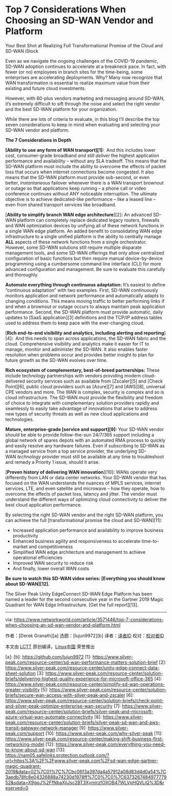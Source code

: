 [#]: collector: (lujun9972)
[#]: translator: ( )
[#]: reviewer: ( )
[#]: publisher: ( )
[#]: url: ( )
[#]: subject: (Top 7 Considerations When Choosing an SD-WAN Vendor and Platform)
[#]: via: (https://www.networkworld.com/article/3571446/top-7-considerations-when-choosing-an-sd-wan-vendor-and-platform.html)
[#]: author: (Derek Granath )

Top 7 Considerations When Choosing an SD-WAN Vendor and Platform
======
Your Best Shot at Realizing Full Transformational Promise of the Cloud and SD-WAN
iStock

Even as we navigate the ongoing challenges of the COVID-19 pandemic, SD-WAN adoption continues to accelerate at a breakneck pace. In fact, with fewer (or no) employees in branch sites for the time-being, some enterprises are accelerating deployments. Why? Many now recognize that WAN transformation is essential to realize maximum value from their existing and future cloud investments. 

However, with 60-plus vendors marketing and messaging around SD-WAN, it’s extremely difficult to sift through the noise and select the right vendor and the best SD-WAN platform for your organization.

While there are lots of criteria to evaluate, in this blog I’ll describe the top seven considerations to keep in mind when evaluating and selecting your SD-WAN vendor and platform. 

**The 7 Considerations in Depth**

**[Ability to use any form of WAN transport][1]:**  And this includes lower cost, consumer-grade broadband _and still deliver_ the highest application performance and availability – without any SLA tradeoff. This means that the SD-WAN platform must include the ability to overcome the effects of packet loss that occurs when internet connections become congested. It also means that the SD-WAN platform must provide sub-second, or even better, _instantaneous_ failover whenever there is a WAN transport brownout or outage so that applications keep running – a phone call or video conference continues without ANY noticeable interruption. The ultimate objective is to achieve dedicated-like performance – like a leased line – even from shared transport services like broadband.

[**Ability to simplify branch WAN edge architecture**][2]**:** An advanced SD-WAN platform can completely replace dedicated legacy routers, firewalls and WAN optimization devices by unifying all of these network functions in a single WAN edge platform. An added benefit to consolidating WAN edge infrastructure to a single unified platform is the ability to centrally manage **ALL** aspects of these network functions from a single orchestrator. However, some SD-WAN solutions still require multiple disparate management tools, and some SD-WAN offerings that only allow centralized configuration of basic functions but then require manual device-by-device programming using a cumbersome command line interface (CLI) for more advanced configuration and management. Be sure to evaluate this carefully and thoroughly.

**Automate everything through continuous adaptation:** It’s easiest to define “continuous adaptation” with two examples. First, SD-WAN continuously monitors application and network performance and automatically adapts to changing conditions. This means moving traffic to better performing links if and when a brownout or outage occurs to always maintain peak application performance. Second, the SD-WAN platform must provide automatic, daily updates to [SaaS application][3] definitions and the TCP/IP address tables used to address them to keep pace with the ever-changing cloud.

[**Rich end-to-end visibility and analytics, including alerting and reporting**][4]**:**  And this needs to span across applications, the SD-WAN fabric and the cloud. Comprehensive visibility and analytics make it easier for IT to manage, monitor and administer the SD-WAN. It also enables faster resolution when problems occur and provides better insight to plan for future growth as the SD-WAN evolves over time.

**Rich ecosystem of complementary, best-of-breed partnerships:** These include technology partnerships with vendors providing modern cloud-delivered security services such as available from [Zscaler][5] and [Check Point][6], public cloud providers such as [Azure][7] and [AWS][8], universal CPE vendors and more. The WAN is complex, security is complex and so is cloud infrastructure. The SD-WAN must provide the flexibility and freedom of choice to integrate with complementary solution providers rapidly and seamlessly to easily take advantage of innovations that arise to address new types of security threats as well as new cloud applications and technologies.

**Mature, enterprise-grade **[**service and support**][9]**:** Your SD-WAN vendor should be able to provide follow-the-sun 24/7/365 support including a global network of spares depots with an automated RMA process to quickly and easily resolve any hardware failures. Even if subscribing to SD-WAN as a managed service from a top service provider, the underlying SD-WAN _technology_ provider must still be available at any time to troubleshoot and remedy a Priority 1 issue, should it arise.

[**Proven history of delivering WAN innovation**][10]**:** WANs operate very differently from LAN or data center networks. Your SD-WAN vendor that has focused on the WAN understands the nuances of MPLS services, internet services, LTE, and even satellite and microwave – how they operate, how to overcome the effects of packet loss, latency and jitter. The vendor must understand the different ways of optimizing cloud connectivity to deliver the best cloud application performance. 

By selecting the right SD-WAN vendor and the right SD-WAN platform, you can achieve the full [transformational promise the cloud and SD-WAN][11]:

  * Increased application performance and availability to improve business productivity
  * Enhanced business agility and responsiveness to accelerate time-to-market and competitiveness
  * Simplified WAN edge architecture and management to achieve operational efficiencies
  * Improved WAN security to reduce risk
  * And finally, lower overall WAN costs



**Be sure to watch this SD-WAN video series: **[Everything you should know about SD-WAN][12]**.**

The Silver Peak Unity EdgeConnect SD-WAN Edge Platform has been named a leader for the second consecutive year in the Gartner 2019 Magic Quadrant for WAN Edge Infrastructure. [Get the full report][13].

--------------------------------------------------------------------------------

via: https://www.networkworld.com/article/3571446/top-7-considerations-when-choosing-an-sd-wan-vendor-and-platform.html

作者：[Derek Granath][a]
选题：[lujun9972][b]
译者：[译者ID](https://github.com/译者ID)
校对：[校对者ID](https://github.com/校对者ID)

本文由 [LCTT](https://github.com/LCTT/TranslateProject) 原创编译，[Linux中国](https://linux.cn/) 荣誉推出

[a]: 
[b]: https://github.com/lujun9972
[1]: https://www.silver-peak.com/resource-center/sd-wan-performance-matters-solution-brief
[2]: https://www.silver-peak.com/resource-center/unity-edge-connect-data-sheet-solution
[3]: https://www.silver-peak.com/resource-center/solution-briefs/delivering-highest-quality-experience-for-microsoft-office-365
[4]: https://www.silver-peak.com/resource-center/simplify-sd-wan-operations-greater-visibility
[5]: https://www.silver-peak.com/resource-center/solution-briefs/secure-wan-access-with-silver-peak-and-zscaler
[6]: https://www.silver-peak.com/resource-center/solution-briefs/check-point-and-silver-peak-optimize-enterprise-wan-security
[7]: https://www.silver-peak.com/resource-center/solution-briefs/silver-peak-and-microsoft-azure-virtual-wan-automate-connectivity
[8]: https://www.silver-peak.com/resource-center/solution-briefs/silver-peak-sd-wan-and-aws-transit-gateway-network-manager
[9]: https://www.silver-peak.com/support
[10]: https://www.silver-peak.com/why-silver-peak
[11]: https://www.silver-peak.com/resource-center/making-shift-business-first-networking-model
[12]: https://www.silver-peak.com/everything-you-need-to-know-about-sd-wan
[13]: https://nam05.safelinks.protection.outlook.com/?url=https%3A%2F%2Fwww.silver-peak.com%2Fsd-wan-edge-gartner-magic-quadrant-2019&data=02%7C01%7C%7Cbc06f3a397da4a57912a08d83d4d0a54%7C3aedb78fc8e04326888a74230d1978ff%7C0%7C0%7C637326748497777952&sdata=X9gpJ%2FfNbaXjiJsc2BT3XymirzfOXOB47WLVpHQVLiQ%3D&reserved=0
